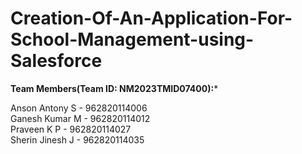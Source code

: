 # Creation-Of-An-Application-For-School-Management-using-Salesforce

__Team Members(Team ID: NM2023TMID07400):__*  


Anson Antony S  - 962820114006  
Ganesh Kumar M  - 962820114012  
Praveen K P     - 962820114027  
Sherin Jinesh J - 962820114035  
